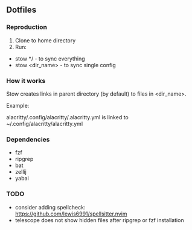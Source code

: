 ## Dotfiles

### Reproduction

1. Clone to home directory
2. Run:

- stow \*/ - to sync everything
- stow <dir_name> - to sync single config

### How it works

Stow creates links in parent directory (by default) to files in <dir_name>.

Example:

alacritty/.config/alacritty/.alacritty.yml is linked to ~/.config/alacritty/alacritty.yml

### Dependencies

- fzf
- ripgrep
- bat
- zellij
- yabai

### TODO

- consider adding spellcheck: https://github.com/lewis6991/spellsitter.nvim
- telescope does not show hidden files after ripgrep or fzf installation
